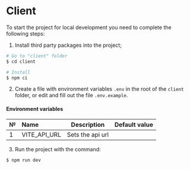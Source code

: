 # Client

To start the project for local development you need to complete the following steps:

1. Install third party packages into the project;

```bash
# Go to "client" folder
$ cd client

# Install
$ npm ci
```

2. Create a file with environment variables `.env` in the root of the `client` folder, or edit and fill out the file `.env.example`.

#### Environment variables

| №   | Name         | Description      | Default value |
| :-- | :----------- | ---------------- | :------------ |
| 1   | VITE_API_URL | Sets the api url |               |

3. Run the project with the command:

```bash
$ npm run dev
```
